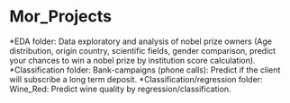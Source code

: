 # Mor_Projects
*EDA folder: Data exploratory and analysis of nobel prize owners (Age distribution, origin country, scientific fields, gender comparison, predict your chances to win a nobel prize by institution score calculation).
*Classification folder: Bank-campaigns (phone calls): Predict if the client will subscribe a long term deposit.
*Classification/regression folder: Wine_Red: Predict wine quality by regression/classification.
